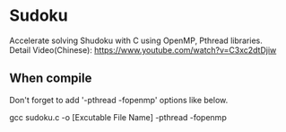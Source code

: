 # Sudoku
Accelerate solving Shudoku with C using OpenMP, Pthread libraries.  
Detail Video(Chinese): https://www.youtube.com/watch?v=C3xc2dtDjiw

## When compile  
Don't forget to add '-pthread -fopenmp' options like below.  
  
gcc sudoku.c -o [Excutable File Name] -pthread -fopenmp  
